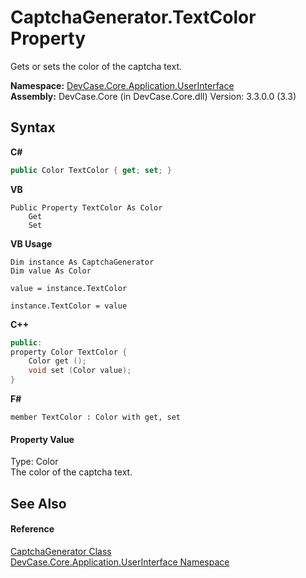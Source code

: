 # CaptchaGenerator.TextColor Property 
 

Gets or sets the color of the captcha text.

**Namespace:**&nbsp;<a href="N_DevCase_Core_Application_UserInterface">DevCase.Core.Application.UserInterface</a><br />**Assembly:**&nbsp;DevCase.Core (in DevCase.Core.dll) Version: 3.3.0.0 (3.3)

## Syntax

**C#**<br />
``` C#
public Color TextColor { get; set; }
```

**VB**<br />
``` VB
Public Property TextColor As Color
	Get
	Set
```

**VB Usage**<br />
``` VB Usage
Dim instance As CaptchaGenerator
Dim value As Color

value = instance.TextColor

instance.TextColor = value
```

**C++**<br />
``` C++
public:
property Color TextColor {
	Color get ();
	void set (Color value);
}
```

**F#**<br />
``` F#
member TextColor : Color with get, set

```


#### Property Value
Type: Color<br />The color of the captcha text.

## See Also


#### Reference
<a href="T_DevCase_Core_Application_UserInterface_CaptchaGenerator">CaptchaGenerator Class</a><br /><a href="N_DevCase_Core_Application_UserInterface">DevCase.Core.Application.UserInterface Namespace</a><br />